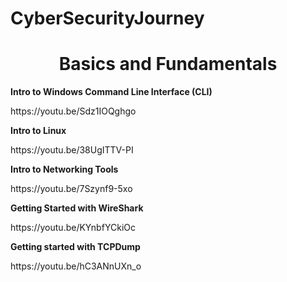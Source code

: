 # CyberSecurityJourney

<h1 style=" text-align: center;"> Basics and Fundamentals</h1>
    <p><strong>Intro to Windows Command Line Interface (CLI)<br>
      </strong></p>
    <p>https://youtu.be/Sdz1IOQghgo</p>
    <p><strong>Intro to Linux</strong></p>
    <p>https://youtu.be/38UgITTV-PI</p>
    <p><strong>Intro to Networking Tools</strong></p>
    <p>https://youtu.be/7Szynf9-5xo</p>
    <p><strong>Getting Started with WireShark</strong></p>
    <p>https://youtu.be/KYnbfYCkiOc</p>
    <p><strong>Getting started with TCPDump</strong></p>
    <p>https://youtu.be/hC3ANnUXn_o</p>

